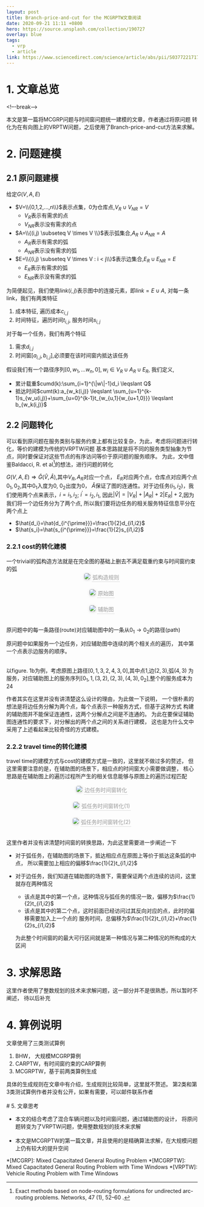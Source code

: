 ```yaml
---
layout: post
title: Branch-price-and-cut for the MCGRPTW文章阅读
date: 2020-09-21 11:11 +0800
hero: https://source.unsplash.com/collection/190727
overlay: blue
tags:
  - vrp
  - article
link: https://www.sciencedirect.com/science/article/abs/pii/S0377221717310500
---
```


<!--enable mathjax-->
<head>
    <script src="https://cdn.mathjax.org/mathjax/latest/MathJax.js?config=TeX-AMS-MML_HTMLorMML" type="text/javascript"></script>
    <script type="text/x-mathjax-config">
        MathJax.Hub.Config({
            tex2jax: {
            skipTags: ['script', 'noscript', 'style', 'textarea', 'pre'],
            inlineMath: [['$','$']]
            }
        });
    </script>
</head>

# 1. 文章总览
<!–-break-–>

本文是第一篇将MCGRP问题与时间窗问题统一建模的文章，作者通过将原问题
转化为在有向图上的VRPTW问题，之后使用了Branch-price-and-cut方法来求解。

# 2. 问题建模

## 2.1 原问题建模
给定$G(V,A,E)$
- $V=\\{0,1,2,...,n\\}$表示点集，$0$为仓库点,$V_R \cup V_{NR} = V$
  - $V_R$表示有需求的点
  - $V_{NR}$表示没有需求的点
- $A=\\{(i,j) \subseteq V \times V \\}$表示弧集合,$A_R \cup A_{NR} = A$
  - $A_R$表示有需求的弧
  - $A_{NR}$表示没有需求的弧
- $E=\\{(i,j) \subseteq V \times V : i < j\\}$表示边集合,$E_R \cup E_{NR} = E$
  - $E_R$表示有需求的弧
  - $E_{NR}$表示没有需求的弧

为简便起见，我们使用$link(i,j)$表示图中的连接元素，即$link = E \cup A$,
对每一条link，我们有两类特征
1. 成本特征, 遍历成本$c_{i,j}$
2. 时间特征，遍历时间$t_{i,j}$, 服务时间$s_{i,j}$

对于每一个任务，我们有两个特征
1. 需求$d_{i,j}$
2. 时间窗$[a_{i,j},b_{i,j}]$,必须要在该时间窗内抵达该任务

假设我们有一个路径序列$[0,w_1,...w_n,0], w_{i} \in V_R \cup A_R \cup E_R$, 我们定义,
- 累计载重$cumd(k):\sum_{i=1}^{\|w\|-1}d_i \leqslant Q$
- 抵达时间$cumt(k):a_{w_k(i,j)} \leqslant \sum_{u=1}^{k-1}s_{w_u(i,j)}+\sum_{u=0}^{k-1}t_{w_{u,1}{w_{u+1,0}}} \leqslant b_{w_k(i,j)}$

## 2.2 问题转化

可以看到原问题在服务类别与服务约束上都有比较复杂，为此，考虑将问题进行转化，等价的建模为传统的VRPTW问题
基本思路就是将不同的服务类型抽象为节点，同时要保证对这些节点的有序访问等价于原问题的服务顺序。
为此，文中借鉴Baldacci, R. et al[^1]的想法，进行问题的转化

$G(V,A,E) \Rightarrow \hat{G}(\hat{V},\hat{A})$,其中$V_R,A_R$对应一个点，
$E_R$对应两个点，仓库点对应两个点$0_1,0_2$,其中$0_1$入度为$0$, $0_2$出度为$0$，
$\hat{A}$保证了图的连通性。对于边任务$(i_1,i_2)$，我们使用两个点来表示，$i=i_1,i_2$;
$i^{\prime}=i_2,i_1$,
因此$|\hat{V}|=|V_R|+|A_R|+2|E_R|+2$,因为我们将一个边任务分为了两个点,
所以我们要将边任务的相关服务特征信息平分在两个点上
- $\hat{d_i}=\hat{d_{i^{\prime}}}=\frac{1}{2}d_{i1,i2}$
- $\hat{s_i}=\hat{s_{i^{\prime}}}=\frac{1}{2}s_{i1,i2}$

### 2.2.1 cost的转化建模

<div class="notice" markdown="1">
一个trivial的弧构造方法就是在完全图的基础上删去不满足载重约束与时间窗约束的弧
</div>

<center>
    <img style="border-radius: 0.3125em;
    box-shadow: 0 2px 4px 0 rgba(34,36,38,.12),0 2px 10px 0 rgba(34,36,38,.08);"
    src="2020-09-21-MCGRPTW/trans_rule.png">
    <div style="color:orange; border-bottom: 1px solid #d9d9d9;
    display: inline-block;
    color: #999;
    padding: 2px;">弧构造规则</div>
    <br><br>
</center>

<center>
    <img style="border-radius: 0.3125em;
    box-shadow: 0 2px 4px 0 rgba(34,36,38,.12),0 2px 10px 0 rgba(34,36,38,.08);"
    src="2020-09-21-MCGRPTW/original_graph.png">
    <div style="color:orange; border-bottom: 1px solid #d9d9d9;
    display: inline-block;
    color: #999;
    padding: 2px;">原始图</div>
    <br><br>
</center>

<center>
    <img style="border-radius: 0.3125em;
    box-shadow: 0 2px 4px 0 rgba(34,36,38,.12),0 2px 10px 0 rgba(34,36,38,.08);"
    src="2020-09-21-MCGRPTW/transformed_graph.png">
    <div style="color:orange; border-bottom: 1px solid #d9d9d9;
    display: inline-block;
    color: #999;
    padding: 2px;">辅助图</div>
    <br><br>
</center>

原问题中的每一条路径(route)对应辅助图中的一条从$0_1 \rightarrow 0_2$的路径(path)

<div class="notice-alert" markdown="1">
原问题中如果服务一个边任务，对应辅助图中连续的两个相关点的遍历，
其中第一个点表示边服务的顺序。
</div>

<br>以figure. 1b为例，考虑原图上路径$[0,1,3,2,4,3,0]$,其中点$1$,边$(2,3)$,弧$(4,3)$
为服务，对应辅助图上的服务序列$[0_1,1,(3,2),(2,3),(4,3),0_2]$,整个的服务成本为$24$

<div class="notice" markdown="1">
作者其实在这里并没有讲清楚这么设计的理由，为此做一下说明，
一个很朴素的想法是将边任务分解为两个点，每个点表示一种服务方式，但基于这种方式
构建的辅助图并不能保证连通性，这两个分解点之间是不连通的。
为此在要保证辅助图连通性的要求下，对分解出的两个点之间的关系进行建模，
这也是为什么文中采用了上述看起来比较奇怪的方式建模。
</div>

### 2.2.2 travel time的转化建模

travel time的建模方式与cost的建模方式是一致的，这里就不做过多的赘述，
但这里需要注意的是，在辅助图的场景下，相应点的时间窗大小需要做调整，
核心思路是在辅助图上的遍历过程所产生的相关信息能够与原图上的遍历过程匹配

<center>
    <img style="border-radius: 0.3125em;
    box-shadow: 0 2px 4px 0 rgba(34,36,38,.12),0 2px 10px 0 rgba(34,36,38,.08);"
    src="2020-09-21-MCGRPTW/edgetw.png">
    <div style="color:orange; border-bottom: 1px solid #d9d9d9;
    display: inline-block;
    color: #999;
    padding: 2px;">边任务时间窗转化</div>
    <br><br>
</center>

<center>
    <img style="border-radius: 0.3125em;
    box-shadow: 0 2px 4px 0 rgba(34,36,38,.12),0 2px 10px 0 rgba(34,36,38,.08);"
    src="2020-09-21-MCGRPTW/arctw1.png">
    <div style="color:orange; border-bottom: 1px solid #d9d9d9;
    display: inline-block;
    color: #999;
    padding: 2px;">弧任务时间窗转化(1)</div>
    <br><br>
</center>

<center>
    <img style="border-radius: 0.3125em;
    box-shadow: 0 2px 4px 0 rgba(34,36,38,.12),0 2px 10px 0 rgba(34,36,38,.08);"
    src="2020-09-21-MCGRPTW/arctw2.png">
    <div style="color:orange; border-bottom: 1px solid #d9d9d9;
    display: inline-block;
    color: #999;
    padding: 2px;">弧任务时间窗转化(2)</div>
    <br><br>
</center>

这里作者并没有讲清楚时间窗的转换思路，为此这里需要进一步阐述一下

- 对于弧任务，在辅助图的场景下，抵达相应点在原图上等价于抵达这条弧的中点，
所以需要加上相应的偏移$\frac{1}{2}t_{i1,i2}$

- 对于边任务，我们知道在辅助图的场景下，需要保证两个点连续的访问，这里就存在两种情况
  - 该点是其中的第一个点，这种情况与弧任务的情况一致，偏移为$\frac{1}{2}t_{i1,i2}$
  - 该点是其中的第二个点，这时前面已经访问过其反向对应的点，此时的偏移需要加入上一个点的
    服务时间，总偏移为$\frac{1}{2}t_{i1,i2}+\frac{1}{2}s_{i1,i2}$

  为此整个时间窗的的最大可行区间就是第一种情况与第二种情况的所构成的大区间

# 3. 求解思路

这里作者使用了整数规划的技术来求解问题，这一部分并不是很熟悉，所以暂时不阐述，
待以后补充

# 4. 算例说明

文章使用了三类测试算例
1. BHW， 大规模MCGRP算例
2. CARPTW，有时间窗约束的CARP算例
3. MCGRPTW，基于前两类算例生成

<div class="notice" markdown="1">
具体的生成规则在文章中有介绍，生成规则比较简单，这里就不赘述。
第2类和第3类测试算例作者并没有公开，如果有需要，可以邮件联系作者
</div>

<br>
# 5. 文章思考

- 本文的结合考虑了混合车辆问题以及时间窗问题，通过辅助图的设计，
  将原问题转变为了VRPTW问题，使用整数规划的技术来求解<br><br>
- 本文是MCGRPTW的第一篇文章，并且使用的是精确算法求解，在大规模问题上仍有较大的提升空间



*[MCGRP]: Mixed Capacitated General Routing Problem
*[MCGRPTW]: Mixed Capacitated General Routing Problem with Time Windows
*[VRPTW]: Vehicle Routing Problem with Time Windows

[^1]: Exact methods based on node-routing formulations for undirected arc-routing problems. Networks, 47 (1), 52–60 .